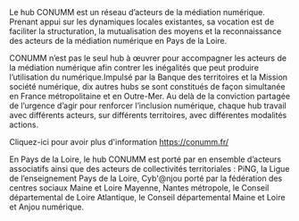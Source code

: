 <Paragraphe en gras>
Le hub CONUMM est un réseau d’acteurs de la médiation numérique. Prenant appui sur les dynamiques locales existantes, sa vocation est de faciliter la structuration, la mutualisation des moyens et la reconnaissance des acteurs de la médiation numérique en Pays de la Loire.
</paragrphe en gras>

CONUMM n’est pas le seul hub à œuvrer pour accompagner les acteurs de la médiation numérique afin contrer les inégalités que peut produire l’utilisation du numérique.Impulsé par la Banque des territoires et la Mission société numérique, dix autres hubs se sont constitués de façon simultanée en France métropolitaine et en Outre-Mer.
Au delà de la conviction partagée de l’urgence d’agir pour renforcer l’inclusion numérique, chaque hub travail avec différents acteurs, sur différents territoires, avec différentes modalités actions.

<Bouton> Cliquez-ici pour avoir plus d'information https://conumm.fr/ </bouton>

En Pays de la Loire, le hub CONUMM est porté par en ensemble d’acteurs associatifs ainsi que des acteurs de collectivités territoriales : PiNG, la Ligue de l’enseignement Pays de la Loire, Cyb'@njou porté par la fédération des centres sociaux Maine et Loire Mayenne, Nantes métropole, le Conseil départemental de Loire Atlantique, le Conseil départemental Maine et Loire et Anjou numérique.

